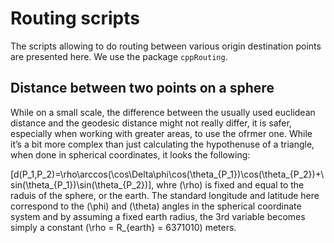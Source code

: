 Routing scripts
================

The scripts allowing to do routing between various origin destination
points are presented here. We use the package `cppRouting`.

## Distance between two points on a sphere

While on a small scale, the difference between the usually used
euclidean distance and the geodesic distance might not really differ, it
is safer, especially when working with greater areas, to use the ofrmer
one. While it’s a bit more complex than just calculating the hypothenuse
of a triangle, when done in spherical coordinates, it looks the
following:

\[d(P_1,P_2)=\rho\arccos(\cos\Delta\phi\cos(\theta_{P_1})\cos(\theta_{P_2})+\sin(\theta_{P_1})\sin(\theta_{P_2})\],
whre \(\rho\) is fixed and equal to the raduis of the sphere, or the
earth. The standard longitude and latitude here correspond to the
\(\phi\) and \(\theta\) angles in the spherical coordinate system and by
assuming a fixed earth radius, the 3rd variable becomes simply a
constant \(\rho = R_{earth} = 6371010\) meters.
